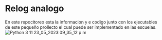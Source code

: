 # Relog analogo
En este repocitoreo esta la informacion y e codigo junto con los ejecutables de este pequeño prollecto el cual puede ser implementado en las escuelas.
![Python 3 11 23_05_2023 09_35_12 p  m](https://github.com/patopollounix/Relog_analogo/assets/133402854/8d153743-59e0-4bf1-b841-6f75a5639420)
